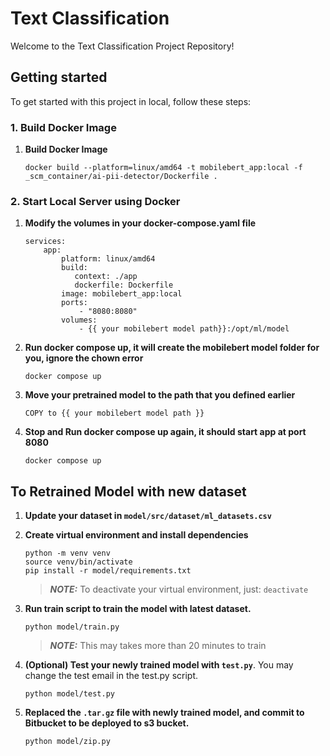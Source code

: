 # Text Classification
Welcome to the Text Classification Project Repository!

## Getting started

To get started with this project in local, follow these steps:

### 1. **Build Docker Image**
1. **Build Docker Image**
   ```
   docker build --platform=linux/amd64 -t mobilebert_app:local -f _scm_container/ai-pii-detector/Dockerfile .
   ```

### 2. Start Local Server using Docker
1. **Modify the volumes in your docker-compose.yaml file**
    ```
    services:
        app:
            platform: linux/amd64
            build:
               context: ./app
               dockerfile: Dockerfile
            image: mobilebert_app:local
            ports:
                - "8080:8080"
            volumes:
                - {{ your mobilebert model path}}:/opt/ml/model
    ```
2. **Run docker compose up, it will create the mobilebert model folder for you, ignore the chown error**
    ```
    docker compose up
    ```
   
3. **Move your pretrained model to the path that you defined earlier**
   ```
   COPY to {{ your mobilebert model path }}
   ```
   
4. **Stop and Run docker compose up again, it should start app at port 8080**
    ```
    docker compose up
    ```
## To Retrained Model with new dataset

1. **Update your dataset in `model/src/dataset/ml_datasets.csv`**
2. **Create virtual environment and install dependencies**
   ```
   python -m venv venv
   source venv/bin/activate
   pip install -r model/requirements.txt
   ```
   > **_NOTE:_** To deactivate your virtual environment, just: `deactivate`
3. **Run train script to train the model with latest dataset.**
   ```
   python model/train.py
   ```
   > **_NOTE:_** This may takes more than 20 minutes to train

4. **(Optional) Test your newly trained model with `test.py`**. 
   You may change the test email in the test.py script.
   ```
   python model/test.py
   ```
5. **Replaced the `.tar.gz` file with newly trained model, and commit to Bitbucket to be deployed to s3 bucket.**
   ```
   python model/zip.py
   ```